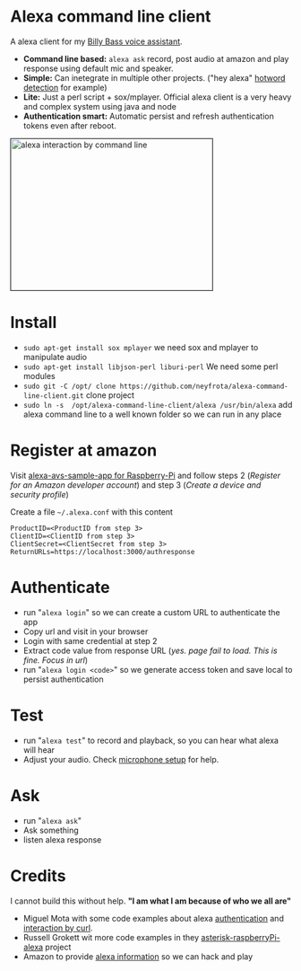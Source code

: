 # Alexa command line client

A alexa client for my [Billy Bass voice assistant](https://github.com/neyfrota/Billy-bass-voice-assistant/blob/master/README.md).

* **Command line based:** ```alexa ask``` record, post audio at amazon and play response using default mic and speaker. 
* **Simple:** Can inetegrate in multiple other projects. ("hey alexa" [hotword detection](https://github.com/neyfrota/hotword-detection-service) for example) 
* **Lite:** Just a perl script + sox/mplayer. Official alexa client is a very heavy and complex system using java and node
* **Authentication smart:** Automatic persist and refresh authentication tokens even after reboot.    

<a href="http://www.youtube.com/watch?feature=player_embedded&v=W00Xq1SpXCs
" target="_blank"><img src="http://img.youtube.com/vi/W00Xq1SpXCs/0.jpg" 
alt="alexa interaction by command line" width="360" height="270" border="1" /></a>

# Install 
* ```sudo apt-get install sox mplayer``` we need sox and mplayer to manipulate audio
* ```sudo apt-get install libjson-perl liburi-perl``` We need some perl modules
* ```sudo git -C /opt/ clone https://github.com/neyfrota/alexa-command-line-client.git``` clone project
* ```sudo ln -s  /opt/alexa-command-line-client/alexa /usr/bin/alexa``` add alexa command line to a well known folder so we can run in any place

# Register at amazon

Visit [alexa-avs-sample-app for Raspberry-Pi](https://github.com/alexa/alexa-avs-sample-app/wiki/Raspberry-Pi) and follow steps 2 (*Register for an Amazon developer account*) and step 3 (*Create a device and security profile*)

Create a file  ```~/.alexa.conf``` with this content
```
ProductID=<ProductID from step 3>
ClientID=<ClientID from step 3>
ClientSecret=<ClientSecret from step 3>
ReturnURLs=https://localhost:3000/authresponse

```

# Authenticate

* run "```alexa login```" so we can create a custom URL to authenticate the app
* Copy url and visit in your browser
* Login with same credential at step 2
* Extract code value from response URL (*yes. page fail to load. This is fine. Focus in url*)
* run "```alexa login <code>```" so we generate access token and save local to persist authentication

# Test

* run "```alexa test```" to record and playback, so you can hear what alexa will hear
* Adjust your audio. Check [microphone setup](https://github.com/neyfrota/Billy-Bass-Alexa-Client/blob/master/docs/audio.md) for help.

# Ask

* run "```alexa ask```" 
* Ask something
* listen alexa response

# Credits

I cannot build this without help. **__"I am what I am because of who we all are"__**

* Miguel Mota with some code examples about alexa [authentication](https://miguelmota.com/blog/alexa-voice-service-authentication/) and [interaction by curl](https://miguelmota.com/blog/alexa-voice-service-with-curl/).
* Russell Grokett wit more code examples in they [asterisk-raspberryPi-alexa](https://github.com/rgrokett/RaspiAsteriskAlexa) project
* Amazon to provide [alexa information](https://github.com/alexa/) so we can hack and play

